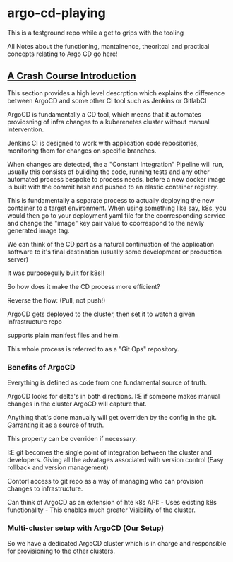 # argo-cd-playing
This is a testground repo while a get to grips with the tooling

All Notes about the functioning, mantainence, theoritcal and practical concepts relating to Argo CD go here!

## [A Crash Course Introduction](https://www.youtube.com/watch?v=MeU5_k9ssrs)

This section provides a high level descrption which explains the difference between ArgoCD and some other CI tool such as Jenkins 
or GitlabCI

ArgoCD is fundamentally a CD tool, which means that it automates proviosning of infra changes to a kuberenetes cluster without manual intervention.

Jenkins CI is designed to work with application code repositories, monitoring them for changes on specific branches.

When changes are detected, the a "Constant Integration" Pipeline will run, usually this consists of building the code, running tests and 
any other automated process bespoke to process needs, before a new docker image is built with the commit hash and pushed to an elastic container 
registry.

This is fundamentally a separate process to actually deploying the new container to a target environment. When using something like say, k8s, you would then go
to your deployment yaml file for the coorresponding service and change the "image" key pair value to coorrespond to the newly generated image tag.

We can think of the CD part as a natural continuation of the application software to it's final destination (usually some development or production server)

It was purposegully built for k8s!!

So how does it make the CD process more efficient?

Reverse the flow: (Pull, not push!)

ArgoCD gets deployed to the cluster, then set it to watch a given infrastructure repo

supports plain manifest files and helm.

This whole process is referred to as a "Git Ops" repository.

### Benefits of ArgoCD

Everything is defined as code from one fundamental source of truth.

ArgoCD looks for delta's in both directions. I:E if someone makes manual changes in the cluster ArgoCD will capture that.

Anything that's done manually will get overriden by the config in the git. Garranting it as a source of truth.

This property can be overriden if necessary.

I:E git becomes the single point of integration between the cluster and developers. Giving all the advatages associated with version control
(Easy rollback and version management)

Contorl access to git repo as a way of managing who can provision changes to infrastructure.

Can think of ArgoCD as an extension of hte k8s API:
    - Uses existing k8s functionality
    - This enables much greater Visibility of the cluster.

### Multi-cluster setup with ArgoCD (Our Setup)

So we have a dedicated ArgoCD cluster which is in charge and responsible for provisioning to the other clusters.

